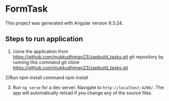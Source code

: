 # FormTask

This project was generated with Angular version 8.3.24.

## Steps to run application
1) clone the application from https://github.com/mukkudhiman23/zapbuild_tasks.git git repository by running this command
   git clone https://github.com/mukkudhiman23/zapbuild_tasks.git

 2)Run npm install command 
  npm install

3) Run `ng serve` for a dev server. Navigate to `http://localhost:4200/`. The app will automatically reload if you change any of the source files.

